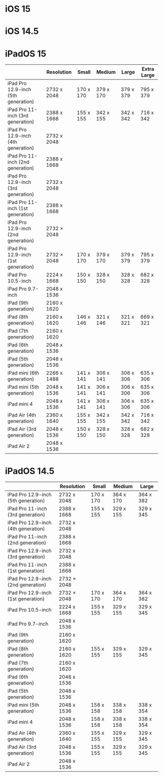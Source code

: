 # iOS 15

# iOS 14.5

# iPadOS 15

||Resolution|Small|Medium|Large|Extra Large|
|-|-|-|-|-|-|
|iPad Pro 12.9-inch (5th generation)|2732 x 2048|170 x 170|379 x 170|379 x 379|795 x 379|
|iPad Pro 11-inch (3rd generation)|2388 x 1668|155 x 155|342 x 155|342 x 342|716 x 342|
|iPad Pro 12.9-inch (4th generation)|2732 x 2048|||||
|iPad Pro 11-inch (2nd generation)|2388 x 1668|||||
|iPad Pro 12.9-inch (3rd generation)|2732 x 2048|||||
|iPad Pro 11-inch (1st generation)|2388 x 1668|||||
|iPad Pro 12.9-inch (2nd generation)|2732 × 2048|||||
|iPad Pro 12.9-inch (1st generation)|2732 × 2048|170 x 170|379 x 170|379 x 379|795 x 379|
|iPad Pro 10.5-inch|2224 x 1668|150 x 150|328 x 150|328 x 328|682 x 328|
|iPad Pro 9.7-inch|2048 x 1536|||||
|iPad (9th generation)|2160 x 1620|||||
|iPad (8th generation)|2160 x 1620|146 x 146|321 x 146|321 x 321|669 x 321|
|iPad (7th generation)|2160 x 1620|||||
|iPad (6th generation)|2048 x 1536|||||
|iPad (5th generation)|2048 x 1536|||||
|iPad mini (6th generation)|2266 x 1488|141 x 141|306 x 141|306 x 306|635 x 306|
|iPad mini (5th generation)|2048 x 1536|141 x 141|306 x 141|306 x 306|635 x 306|
|iPad mini 4|2048 x 1536|141 x 141|306 x 141|306 x 306|635 x 306|
|iPad Air (4th generation)|2360 x 1640|155 x 155|342 x 155|342 x 342|716 x 342|
|iPad Air (3rd generation)|2048 x 1536|150 x 150|328 x 150|328 x 328|682 x 328|
|iPad Air 2|2048 x 1536|||||

# iPadOS 14.5

||Resolution|Small|Medium|Large|
|-|-|-|-|-|
|iPad Pro 12.9-inch (5th generation)|2732 x 2048|170 x 170|364 x 170|364 x 382|
|iPad Pro 11-inch (3rd generation)|2388 x 1668|155 x 155|329 x 155|329 x 345|
|iPad Pro 12.9-inch (4th generation)|2732 x 2048||||
|iPad Pro 11-inch (2nd generation)|2388 x 1668||||
|iPad Pro 12.9-inch (3rd generation)|2732 x 2048||||
|iPad Pro 11-inch (1st generation)|2388 x 1668||||
|iPad Pro 12.9-inch (2nd generation)|2732 × 2048||||
|iPad Pro 12.9-inch (1st generation)|2732 × 2048|170 x 170|364 x 170|364 x 382|
|iPad Pro 10.5-inch|2224 x 1668|155 x 155|329 x 155|329 x 345|
|iPad Pro 9.7-inch|2048 x 1536||||
|iPad (9th generation)|2160 x 1620||||
|iPad (8th generation)|2160 x 1620|155 x 155|329 x 155|329 x 345|
|iPad (7th generation)|2160 x 1620||||
|iPad (6th generation)|2048 x 1536||||
|iPad (5th generation)|2048 x 1536||||
|iPad mini (5th generation)|2048 x 1536|158 x 158|338 x 158|338 x 354|
|iPad mini 4|2048 x 1536|158 x 158|338 x 158|338 x 354|
|iPad Air (4th generation)|2360 x 1640|155 x 155|329 x 155|329 x 345|
|iPad Air (3rd generation)|2048 x 1536|155 x 155|329 x 155|329 x 345|
|iPad Air 2|2048 x 1536||||
